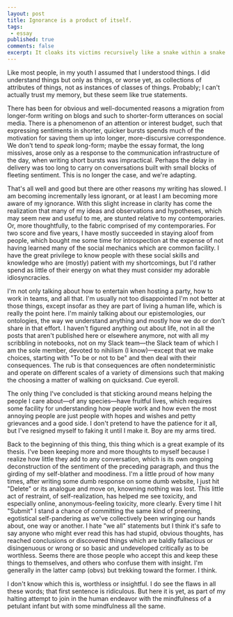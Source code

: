 ```yaml
---
layout: post
title: Ignorance is a product of itself. 
tags:
 - essay
published: true
comments: false
excerpt: It cloaks its victims recursively like a snake within a snake. It's ignorance all the way down.
---
```

<!-- Ignorance is a product of itself. It cloaks its victims recursively like a snake within a snake. It's ignorance all the way down. -->

Like most people, in my youth I assumed that I understood things. I did understand things but only as things, or worse yet, as collections of attributes of things, not as instances of classes of things. Probably; I can't actually trust my memory, but these seem like true statements.

There has been for obvious and well-documented reasons a migration from longer-form writing on blogs and such to shorter-form utterances on social media. There is a phenomenon of an attention or interest budget, such that expressing sentiments in shorter, quicker bursts spends much of the motivation for saving them up into longer, more-discursive correspondence. We don't tend to _speak_ long-form; maybe the essay format, the long missives, arose only as a response to the communication infrastructure of the day, when writing short bursts was impractical. Perhaps the delay in delivery was too long to carry on conversations built with small blocks of fleeting sentiment. This is no longer the case, and we're adapting.

That's all well and good but there are other reasons my writing has slowed. I am becoming incrementally less ignorant, or at least I am becoming more aware of my ignorance. With this slight increase in clarity has come the realization that many of my ideas and observations and hypotheses, which may seem new and useful to me, are stunted relative to my contemporaries. Or, more thoughtfully, to the fabric comprised of my contemporaries. For two score and five years, I have mostly succeeded in staying aloof from people, which bought me some time for introspection at the expense of not having learned many of the social mechanics which are common facility. I have the great privilege to know people with these social skills and knowledge who are (mostly) patient with my shortcomings, but I'd rather spend as little of their energy on what they must consider my adorable idiosyncracies.

I'm not only talking about how to entertain when hosting a party, how to work in teams, and all that. I'm usually not too disappointed I'm not better at those things, except insofar as they are part of living a human life, which is really the point here. I'm mainly talking about our epistemologies, our ontologies, the way we understand anything and mostly how we do or don't share in that effort. I haven't figured anything out about life, not in all the posts that aren't published here or elsewhere anymore, not with all my scribbling in notebooks, not on my Slack team&mdash;the Slack team of which I am the sole member, devoted to nihilism (I know)&mdash;except that we make choices, starting with "To be or not to be" and then deal with their consequences. The rub is that consequences are often nondeterministic and operate on different scales of a variety of dimensions such that making the choosing a matter of walking on quicksand. Cue eyeroll.

The only thing I've concluded is that sticking around means helping the people I care about&mdash;of any species&mdash;have fruitful lives, which requires some facility for understanding how people work and how even the most annoying people are just people with hopes and wishes and petty grievances and a good side. I don't pretend to have the patience for it all, but I've resigned myself to faking it until I make it. Boy are my arms tired.

Back to the beginning of this thing, this thing which is a great example of its thesis. I've been keeping more and more thoughts to myself because I realize how little they add to any conversation, which is its own ongoing deconstruction of the sentiment of the preceding paragraph, and thus the girding of my self-blather and moodiness. I'm a little proud of how many times, after writing some dumb response on some dumb website, I just hit "Delete" or its analogue and move on, knowning nothing was lost. This little act of restraint, of self-realization, has helped me see toxicity, and especially online, anonymous-feeling toxicity, more clearly. Every time I hit "Submit" I stand a chance of committing the same kind of preening, egotistical self-pandering as we've collectively been wringing our hands about, one way or another. I hate "we all" statements but I think it's safe to say anyone who might ever read this has had stupid, obvious thoughts, has reached conclusions or discovered things which are baldly fallacious or disingenuous or wrong or so basic and undeveloped critically as to be worthless. Seems there are those people who accept this and keep these things to themselves, and others who confuse them with insight. I'm generally in the latter camp (obvs) but trekking toward the former. I think.

I don't know which this is, worthless or insightful. I do see the flaws in all these words; that first sentence is ridiculous. But here it is yet, as part of my halting attempt to join in the human endeavor with the mindfulness of a petulant infant but with some mindfulness all the same.
